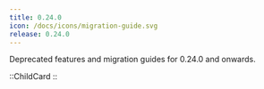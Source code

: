 ```yaml
---
title: 0.24.0
icon: /docs/icons/migration-guide.svg
release: 0.24.0
---
```


Deprecated features and migration guides for 0.24.0 and onwards.

::ChildCard
::
